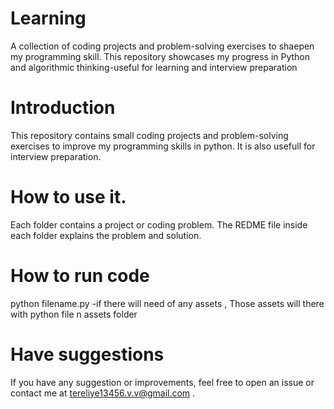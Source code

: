 # Learning
A collection of coding projects and problem-solving exercises to shaepen my programming skill. This repository showcases my progress in Python and algorithmic thinking-useful for learning and interview preparation

# Introduction
This repository contains small coding projects and problem-solving exercises  to improve my programming skills in python. It is also usefull for interview preparation.

# How to use it.
Each folder contains a project or coding problem.
The REDME file inside each folder explains the problem and solution.

# How to run code
python filename.py
-if there will need of any assets , Those assets will there with python file n assets folder

# Have suggestions
If you have any suggestion or improvements, feel free to open an issue or contact me at tereliye13456.v.v@gmail.com .
